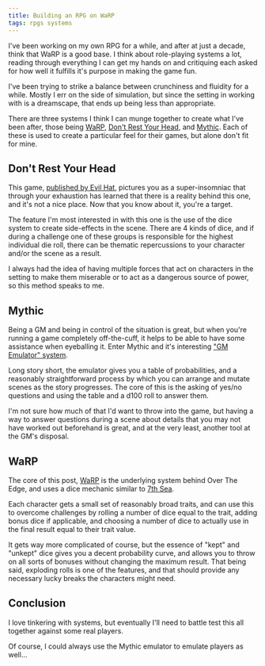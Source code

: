 ```yaml
---
title: Building an RPG on WaRP
tags: rpgs systems
---
```


I've been working on my own RPG for a while, and after at just a decade, think that WaRP is a good base. I think about role-playing systems a lot, reading through everything I can get my hands on and critiquing each asked for how well it fulfills it's purpose in making the game fun.

I've been trying to strike a balance between crunchiness and fluidity for a while. Mostly I err on the side of simulation, but since the setting in working with is a dreamscape, that ends up being less than appropriate.

There are three systems I think I can munge together to create what I've been after, those being [WaRP](http://www.atlas-games.com/warp/), [Don't Rest Your Head](http://www.evilhat.com/home/dont-rest-your-head-2/), and [Mythic](http://www.mythic.wordpr.com/page14/page9/page9.html). Each of these is used to create a particular feel for their games, but alone don't fit for mine.

## Don't Rest Your Head

This game, [published by Evil Hat](http://www.evilhat.com/home/dont-rest-your-head-2/), pictures you as a super-insomniac that through your exhaustion has learned that there is a reality behind this one, and it's not a nice place. Now that you know about it, you're a target.

The feature I'm most interested in with this one is the use of the dice system to create side-effects in the scene. There are 4 kinds of dice, and if during a challenge one of these groups is responsible for the highest individual die roll, there can be thematic repercussions to your character and/or the scene as a result.

I always had the idea of having multiple forces that act on characters in the setting to make them miserable or to act as a dangerous source of power, so this method speaks to me.

## Mythic

Being a GM and being in control of the situation is great, but when you're running a game completely off-the-cuff, it helps to be able to have some assistance when eyeballing it. Enter Mythic and it's interesting ["GM Emulator" system](http://www.mythic.wordpr.com/page14/page9/page9.html).

Long story short, the emulator gives you a table of probabilities, and a reasonably straightforward process by which you can arrange and mutate scenes as the story progresses. The core of this is the asking of yes/no questions and using the table and a d100 roll to answer them.

I'm not sure how much of that I'd want to throw into the game, but having a way to answer questions during a scene about details that you may not have worked out beforehand is great, and at the very least, another tool at the GM's disposal.

## WaRP

The core of this post, [WaRP](http://www.atlas-games.com/warp/) is the underlying system behind Over The Edge, and uses a dice mechanic similar to [7th Sea](http://7thsea.com/).

Each character gets a small set of reasonably broad traits, and can use this to overcome challenges by rolling a number of dice equal to the trait, adding bonus dice if applicable, and choosing a number of dice to actually use in the final result equal to their trait value.

It gets way more complicated of course, but the essence of "kept" and "unkept" dice gives you a decent probability curve, and allows you to throw on all sorts of bonuses without changing the maximum result. That being said, exploding rolls is one of the features, and that should provide any necessary lucky breaks the characters might need.

## Conclusion

I love tinkering with systems, but eventually I'll need to battle test this all together against some real players.

Of course, I could always use the Mythic emulator to emulate players as well…​
